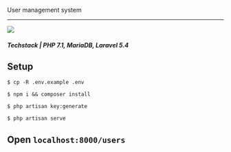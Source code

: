 User management system
__________

![](http://i.imgur.com/TqyuaaR.gif?raw=true)

##### Techstack | PHP 7.1, MariaDB, Laravel 5.4

## Setup 

```
$ cp -R .env.example .env

$ npm i && composer install

$ php artisan key:generate

$ php artisan serve

```

## Open `localhost:8000/users`
